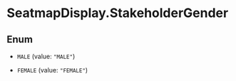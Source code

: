 # SeatmapDisplay.StakeholderGender

## Enum


* `MALE` (value: `"MALE"`)

* `FEMALE` (value: `"FEMALE"`)


